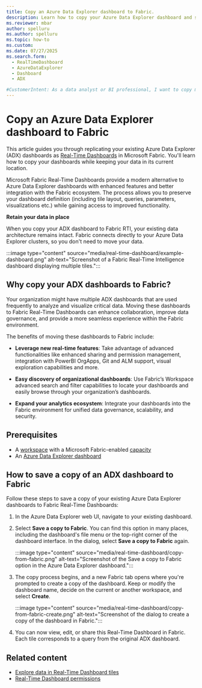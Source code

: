 ```yaml
---
title: Copy an Azure Data Explorer dashboard to Fabric.
description: Learn how to copy your Azure Data Explorer dashboard and save it as a Fabric Real-Time Dashboard while keeping your data in place.
ms.reviewer: mbar
author: spelluru
ms.author: spelluru
ms.topic: how-to
ms.custom:
ms.date: 07/27/2025
ms.search.form: 
  - RealTimeDashboard
  - AzureDataExplorer
  - Dashboard
  - ADX

#CustomerIntent: As a data analyst or BI professional, I want to copy my existing Azure Data Explorer dashboards to Fabric Real-Time Dashboards so that I can leverage Fabric's enhanced features while keeping my data in place.
---
```


# Copy an Azure Data Explorer dashboard to Fabric

This article guides you through replicating your existing Azure Data Explorer (ADX) dashboards as [Real-Time Dashboards](/fabric/real-time-intelligence/dashboard-real-time-create?branch=main&tabs=kql-database) in Microsoft Fabric. You'll learn how to copy your dashboards while keeping your data in its current location.

Microsoft Fabric Real-Time Dashboards provide a modern alternative to Azure Data Explorer dashboards with enhanced features and better integration with the Fabric ecosystem. The process allows you to preserve your dashboard definition (including tile layout, queries, parameters, visualizations etc.) while gaining access to improved functionality.

**Retain your data in place**

When you copy your ADX dashboard to Fabric RTI, your existing data architecture remains intact. Fabric connects directly to your Azure Data Explorer clusters, so you don't need to move your data.

:::image type="content" source="media/real-time-dashboard/example-dashboard.png" alt-text="Screenshot of a Fabric Real-Time Intelligence dashboard displaying multiple tiles.":::

## Why copy your ADX dashboards to Fabric?

Your organization might have multiple ADX dashboards that are used frequently to analyze and visualize critical data. Moving these dashboards to Fabric Real-Time Dashboards can enhance collaboration, improve data governance, and provide a more seamless experience within the Fabric environment.

The benefits of moving these dashboards to Fabric include:

* **Leverage new real-time features**: Take advantage of advanced functionalities like enhanced sharing and permission management, integration with PowerBI OrgApps, Git and ALM support, visual exploration capabilities and more.

* **Easy discovery of organizational dashboards**: Use Fabric’s Workspace advanced search and filter capabilities to locate your dashboards and easily browse through your organization’s dashboards.

* **Expand your analytics ecosystem**: Integrate your dashboards into the Fabric environment for unified data governance, scalability, and security.

## Prerequisites

* A [workspace](../fundamentals/create-workspaces.md) with a Microsoft Fabric-enabled [capacity](../enterprise/licenses.md#capacity)
* An [Azure Data Explorer dashboard](/azure/data-explorer/azure-data-explorer-dashboards)

## How to save a copy of an ADX dashboard to Fabric

Follow these steps to save a copy of your existing Azure Data Explorer dashboards to Fabric Real-Time Dashboards:

1. In the Azure Data Explorer web UI, navigate to your existing dashboard.

1. Select **Save a copy to Fabric**. You can find this option in many places, including the dashboard's file menu or the top-right corner of the dashboard interface. In the dialog, select **Save a copy to Fabric** again.

    :::image type="content" source="media/real-time-dashboard/copy-from-fabric.png" alt-text="Screenshot of the Save a copy to Fabric option in the Azure Data Explorer dashboard.":::

1. The copy process begins, and a new Fabric tab opens where you're prompted to create a copy of the dashboard. Keep or modify the dashboard name, decide on the current or another workspace, and select **Create**.

    :::image type="content" source="media/real-time-dashboard/copy-from-fabric-create.png" alt-text="Screenshot of the dialog to create a copy of the dashboard in Fabric.":::

1. You can now view, edit, or share this Real-Time Dashboard in Fabric. Each tile corresponds to a query from the original ADX dashboard.

## Related content

- [Explore data in Real-Time Dashboard tiles](dashboard-explore-data.md)
- [Real-Time Dashboard permissions](dashboard-permissions.md)
